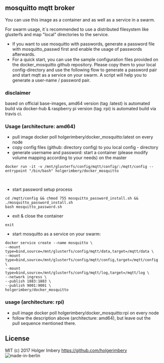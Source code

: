 
## mosquitto mqtt broker

You can use this image as a container and as well as a service in a swarm.

For swarm usage, it´s recommended to use a distributed filesystem like glusterfs and map "local" directories to the service.

  * If you want to use mosquitto with passwords, generate a password file with mosquitto_passwd first and enable the usage of passwords afterwards.
  * For a quick start, you can use the sample configuration files provided on the docker_mosquitto github repository. Please copy them to your local config-directory and use the following flow to generate a password pair and start mqtt as a service on your swarm. A script will help you to generate a user-name / password pair.
  
### disclaimer
based on official base-images, amd64 version (tag :latest) is automated build via docker-hub & raspberry pi version (tag :rpi) is automated build via travis ci.


### Usage (architecture: amd64)

   * pull image docker poll holgerimbery/docker_mosquitto:latest on every node
   * copy config files (github: directory config) to you local config - directory
   * generate username and password:
   start a container (please modify volume mapping according to your needs) on the master
     
```
docker run -it -v /mnt/glusterfs/config/mqtt/config/:/mqtt/config --entrypoint "/bin/bash" holgerimbery/docker_mosquitto
```
         
   * start password setup process
```
cd /mqtt/config && chmod 755 mosquitto_password_install.sh && ./mosquitto_password_install.sh
bash mosquitto_password.sh 
```

   * exit & close the container
```
exit
```
         
   * start mosquitto as a service on your swarm:

```
docker service create --name mosquitto \
--mount type=bind,source=/mnt/glusterfs/config/mqtt/data,target=/mqtt/data \
--mount type=bind,source=/mnt/glusterfs/config/mqtt/config,target=/mqtt/config \
--mount type=bind,source=/mnt/glusterfs/config/mqtt/log,target=/mqtt/log \
--network ingress \
--publish 1883:1883 \
--publish 9001:9001 \
holgerimbery/docker_mosquitto
```

### usage (architecture: rpi)
* pull image docker poll holgerimbery/docker_mosquitto:rpi on every node
* follow the description above (architecture: amd64), but leave out the pull sequence mentioned there.



## License
MIT (c) 2017 Holger Imbery https://github.com/holgerimbery ![made-in-berlin](https://github.com/holgerimbery/environment/raw/master/made-in-berlin-badge_small.png)
